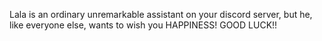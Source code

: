 Lala is an ordinary unremarkable assistant on your discord server, but he, like everyone else, wants to wish you HAPPINESS! GOOD LUCK!!
